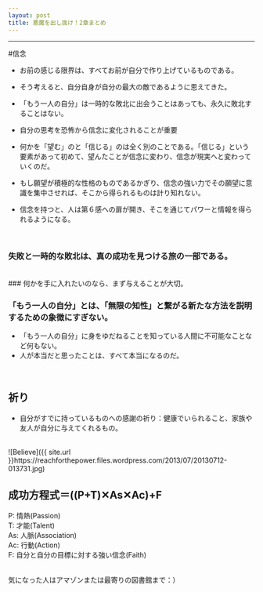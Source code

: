 ```yaml
---
layout: post
title: 悪魔を出し抜け！2章まとめ
---
```

____

#信念
* お前の感じる限界は、すべてお前が自分で作り上げているものである。
* そう考えると、自分自身が自分の最大の敵であるように思えてきた。

* 「もう一人の自分」は一時的な敗北に出会うことはあっても、永久に敗北することはない。


*	自分の思考を恐怖から信念に変化されることが重要

*	何かを「望む」のと「信じる」のは全く別のことである。「信じる」という要素があって初めて、望んたことが信念に変わり、信念が現実へと変わっていくのだ。

*	もし願望が積極的な性格のものであるかぎり、信念の強い力でその願望に意識を集中させれば、そこから得られるものは計り知れない。

* 信念を持つと、人は第６感への扉が開き、そこを通じてパワーと情報を得られるようになる。

<br/>

### 失敗と一時的な敗北は、真の成功を見つける旅の一部である。
<br/>
### 何かを手に入れたいのなら、まず与えることが大切。
<br/>

### 「もう一人の自分」とは、「無限の知性」と繋がる新たな方法を説明するための象徴にすぎない。
* 「もう一人の自分」に身をゆだねることを知っている人間に不可能なことなど何もない。
* 人が本当だと思ったことは、すべて本当になるのだ。
<br/>

## 祈り
* 自分がすでに持っているものへの感謝の祈り：健康でいられること、家族や友人が自分に与えてくれるもの。

<br/>
![Believe]({{ site.url }}https://reachforthepower.files.wordpress.com/2013/07/20130712-013731.jpg)

<br/>

## 成功方程式＝((P+T)✕As✕Ac)+F

P: 情熱(Passion)<br/>
T: 才能(Talent)<br/>
As: 人脈(Association)<br/>
Ac: 行動(Action)<br/>
F: 自分と自分の目標に対する強い信念(Faith)<br/>

<br/>
気になった人はアマゾンまたは最寄りの図書館まで：）
